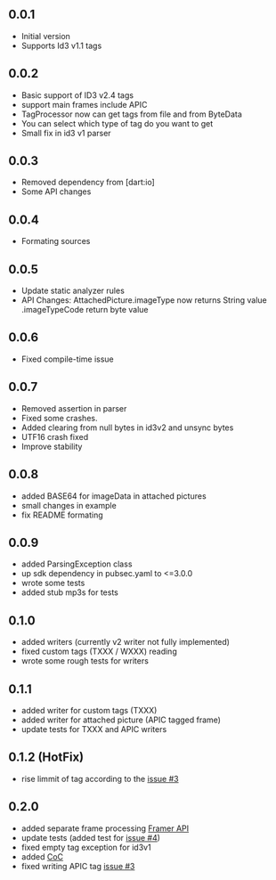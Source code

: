 ## 0.0.1

- Initial version
- Supports Id3 v1.1 tags

## 0.0.2

- Basic support of ID3 v2.4 tags
- support main frames include APIC
- TagProcessor now can get tags from file and from ByteData
- You can select which type of tag do you want to get
- Small fix in id3 v1 parser

## 0.0.3

- Removed dependency from [dart:io]
- Some API changes

## 0.0.4

- Formating sources

## 0.0.5

- Update static analyzer rules
- API Changes: AttachedPicture.imageType now returns String value .imageTypeCode return byte value

## 0.0.6

- Fixed compile-time issue

## 0.0.7

- Removed assertion in parser
- Fixed some crashes.
- Added clearing from null bytes in id3v2 and unsync bytes
- UTF16 crash fixed
- Improve stability

## 0.0.8

- added BASE64 for imageData in attached pictures
- small changes in example
- fix README formating

## 0.0.9

- added ParsingException class
- up sdk dependency in pubsec.yaml to <=3.0.0
- wrote some tests
- added stub mp3s for tests

## 0.1.0

- added writers (currently v2 writer not fully implemented)
- fixed custom tags (TXXX / WXXX) reading
- wrote some rough tests for writers

## 0.1.1

- added writer for custom tags (TXXX)
- added writer for attached picture (APIC tagged frame)
- update tests for TXXX and APIC writers

## 0.1.2 (HotFix)

- rise limmit of tag according to the [issue #3](https://github.com/NiKoTron/dart-tags/issues/3)

## 0.2.0

- added separate frame processing [Framer API](FRAMER.md)
- update tests (added test for [issue #4](https://github.com/NiKoTron/dart-tags/issues/4))
- fixed empty tag exception for id3v1
- added [CoC](CODE_OF_CONDUCT.md)
- fixed writing APIC tag [issue #3](https://github.com/NiKoTron/dart-tags/issues/3)

